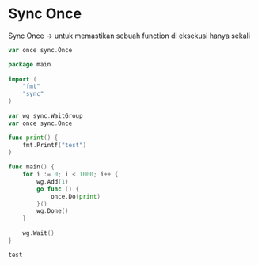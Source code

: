 # Sync Once

Sync Once -> untuk memastikan sebuah function di eksekusi hanya sekali

```go
var once sync.Once
```

```go
package main
 
import (
    "fmt"
    "sync"
)
 
var wg sync.WaitGroup
var once sync.Once

func print() {
    fmt.Printf("test")
}
 
func main() {
    for i := 0; i < 1000; i++ {
        wg.Add(1)
        go func () {
            once.Do(print)
        }()
        wg.Done()
    }
 
    wg.Wait()
}
```

```
test
```
